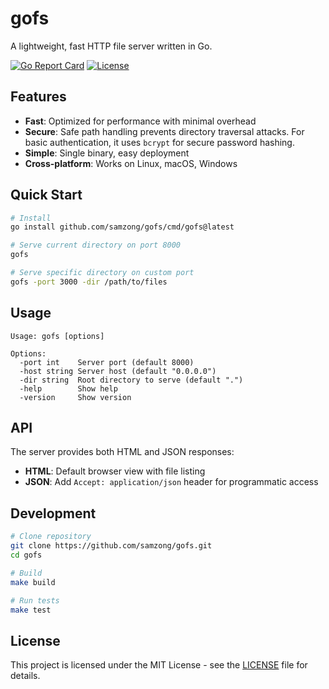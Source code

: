 # gofs

A lightweight, fast HTTP file server written in Go.

[![Go Report Card](https://goreportcard.com/badge/github.com/samzong/gofs)](https://goreportcard.com/report/github.com/samzong/gofs)
[![License](https://img.shields.io/badge/license-MIT-blue.svg)](LICENSE)

## Features

- **Fast**: Optimized for performance with minimal overhead
- **Secure**: Safe path handling prevents directory traversal attacks. For basic authentication, it uses `bcrypt` for secure password hashing.
- **Simple**: Single binary, easy deployment
- **Cross-platform**: Works on Linux, macOS, Windows

## Quick Start

```bash
# Install
go install github.com/samzong/gofs/cmd/gofs@latest

# Serve current directory on port 8000
gofs

# Serve specific directory on custom port
gofs -port 3000 -dir /path/to/files
```

## Usage

```
Usage: gofs [options]

Options:
  -port int    Server port (default 8000)
  -host string Server host (default "0.0.0.0")
  -dir string  Root directory to serve (default ".")
  -help        Show help
  -version     Show version
```

## API

The server provides both HTML and JSON responses:

- **HTML**: Default browser view with file listing
- **JSON**: Add `Accept: application/json` header for programmatic access

## Development

```bash
# Clone repository
git clone https://github.com/samzong/gofs.git
cd gofs

# Build
make build

# Run tests
make test
```

## License

This project is licensed under the MIT License - see the [LICENSE](LICENSE) file for details.
